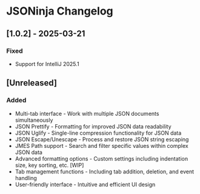 <!-- Keep a Changelog guide -> https://keepachangelog.com -->

# JSONinja Changelog

## [1.0.2] - 2025-03-21
### Fixed
- Support for IntelliJ 2025.1

## [Unreleased]
### Added
- Multi-tab interface - Work with multiple JSON documents simultaneously
- JSON Prettify - Formatting for improved JSON data readability
- JSON Uglify - Single-line compression functionality for JSON data
- JSON Escape/Unescape - Process and restore JSON string escaping
- JMES Path support - Search and filter specific values within complex JSON data
- Advanced formatting options - Custom settings including indentation size, key sorting, etc. [WIP]
- Tab management functions - Including tab addition, deletion, and event handling
- User-friendly interface - Intuitive and efficient UI design
